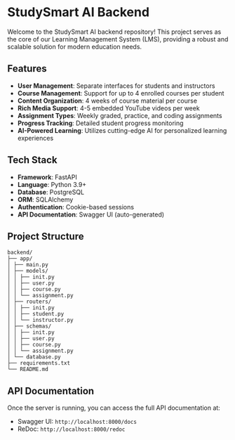 # StudySmart AI Backend

Welcome to the StudySmart AI backend repository! This project serves as the core of our Learning Management System (LMS), providing a robust and scalable solution for modern education needs.

## Features

- **User Management**: Separate interfaces for students and instructors
- **Course Management**: Support for up to 4 enrolled courses per student
- **Content Organization**: 4 weeks of course material per course
- **Rich Media Support**: 4-5 embedded YouTube videos per week
- **Assignment Types**: Weekly graded, practice, and coding assignments
- **Progress Tracking**: Detailed student progress monitoring
- **AI-Powered Learning**: Utilizes cutting-edge AI for personalized learning experiences

## Tech Stack

- **Framework**: FastAPI
- **Language**: Python 3.9+
- **Database**: PostgreSQL
- **ORM**: SQLAlchemy
- **Authentication**: Cookie-based sessions
- **API Documentation**: Swagger UI (auto-generated)

## Project Structure

```
backend/
├── app/
│ ├── main.py
│ ├── models/
│ │ ├── init.py
│ │ ├── user.py
│ │ ├── course.py
│ │ └── assignment.py
│ ├── routers/
│ │ ├── init.py
│ │ ├── student.py
│ │ └── instructor.py
│ ├── schemas/
│ │ ├── init.py
│ │ ├── user.py
│ │ ├── course.py
│ │ └── assignment.py
│ └── database.py
├── requirements.txt
└── README.md
```

## API Documentation

Once the server is running, you can access the full API documentation at:

- Swagger UI: `http://localhost:8000/docs`
- ReDoc: `http://localhost:8000/redoc`


